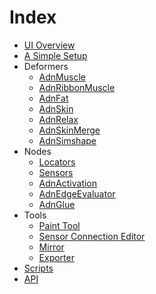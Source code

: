 # Index

- [UI Overview](ui_overview)
- [A Simple Setup](simple_setup)
- Deformers
    - [AdnMuscle](deformers/muscle)
    - [AdnRibbonMuscle](deformers/ribbon)
    - [AdnFat](deformers/fat)
    - [AdnSkin](deformers/skin)
    - [AdnRelax](deformers/relax)
    - [AdnSkinMerge](deformers/skin_merge)
    - [AdnSimshape](deformers/simshape)
- Nodes
    - [Locators](nodes/locators)
    - [Sensors](nodes/sensors)
    - [AdnActivation](nodes/activation)
    - [AdnEdgeEvaluator](nodes/edge_evaluator)
    - [AdnGlue](nodes/glue)
- Tools
    - [Paint Tool](tools/paint_tool)
    - [Sensor Connection Editor](tools/sensors_connection_editor)
    - [Mirror](tools/mirror_tool)
    - [Exporter](tools/exporter)
- [Scripts](scripts)
- [API](api)
